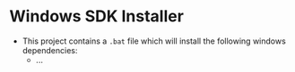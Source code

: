 # Windows SDK Installer
* This project contains a `.bat` file which will install the following windows dependencies:
    * ...
